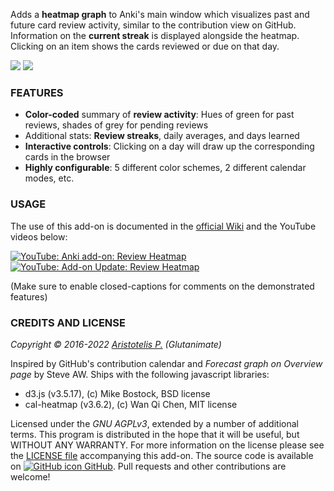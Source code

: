 <!-- BANNER -->

Adds a **heatmap graph** to Anki's main window which visualizes past and future card review activity, similar to the contribution view on GitHub. Information on the **current streak** is displayed alongside the heatmap. Clicking on an item shows the cards reviewed or due on that day.

<img src="https://raw.githubusercontent.com/glutanimate/review-heatmap/master/screenshots/review-heatmap-1.png">   <img src="https://raw.githubusercontent.com/glutanimate/review-heatmap/master/screenshots/review-heatmap-2.png">

### FEATURES

- **Color-coded** summary of **review activity**: Hues of green for past reviews, shades of grey for pending reviews
- Additional stats: **Review streaks**, daily averages, and days learned
- **Interactive controls**: Clicking on a day will draw up the corresponding cards in the browser
- **Highly configurable**: 5 different color schemes, 2 different calendar modes, etc.

<!-- CHANGELOG -->

### USAGE

The use of this add-on is documented in the [official Wiki](https://github.com/glutanimate/review-heatmap/wiki) and the YouTube videos below:

[![YouTube: Anki add-on: Review Heatmap](https://i.ytimg.com/vi/3Hk5TYdvKnM/mqdefault.jpg)](https://youtu.be/3Hk5TYdvKnM) [![YouTube: Add-on Update: Review Heatmap](https://i.ytimg.com/vi/2u8p0N47eUg/mqdefault.jpg)](https://youtu.be/2u8p0N47eUg)

(Make sure to enable closed-captions for comments on the demonstrated features)

<!-- SUPPORT -->

### CREDITS AND LICENSE

*Copyright © 2016-2022 [Aristotelis P.](https://glutanimate.com/)  (Glutanimate)*

Inspired by GitHub's contribution calendar and *Forecast graph on Overview page* by Steve AW. Ships with the following javascript libraries:

- d3.js (v3.5.17), (c) Mike Bostock, BSD license
- cal-heatmap (v3.6.2), (c) Wan Qi Chen, MIT license

Licensed under the _GNU AGPLv3_, extended by a number of additional terms. This program is distributed in the hope that it will be useful, but WITHOUT ANY WARRANTY. For more information on the license please see the [LICENSE file](https://github.com/glutanimate/review-heatmap/blob/master/LICENSE) accompanying this add-on. The source code is available on [![GitHub icon](https://glutanimate.com/logos/github.svg) GitHub](https://github.com/glutanimate/review-heatmap). Pull requests and other contributions are welcome!

<!-- RESOURCES -->

<!-- FUNDING -->
